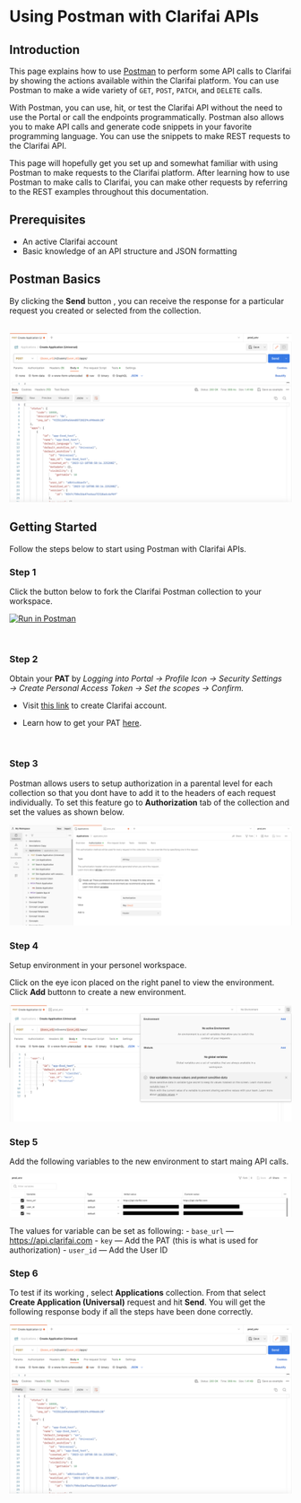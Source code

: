 # Using Postman with Clarifai APIs

## **Introduction**

This page explains how to use [Postman](https://www.postman.com/) to perform some API calls to Clarifai by showing the actions available within the Clarifai platform. You can use Postman to make a wide variety of `GET`, `POST`, `PATCH`, and `DELETE` calls.

With Postman, you can use, hit, or test the Clarifai API without the need to use the Portal or call the endpoints programmatically. Postman also allows you to make API calls and generate code snippets in your favorite programming language. You can use the snippets to make REST requests to the Clarifai API.

This page will hopefully get you set up and somewhat familiar with using Postman to make requests to the Clarifai platform. After learning how to use Postman to make calls to Clarifai, you can make other requests by referring to the REST examples throughout this documentation. 

## Prerequisites
-  An active Clarifai account
-  Basic knowledge of an API structure and JSON formatting

## Postman Basics
By clicking the **Send** button , you can receive the response for a particular request you created or selected from the collection. 
<br/>
<br/>

![Alt text](/img/postman/image-2.png)

## Getting Started

Follow the steps below to start using Postman with Clarifai APIs.

### Step 1

Click the button below to fork the Clarifai Postman collection to your workspace.
<br/>

[![Run in Postman](https://run.pstmn.io/button.svg)](https://god.gw.postman.com/run-collection/30622694-ddd58eb6-5c51-42a3-aa0d-97cc0efd546d?action=collection%2Ffork&source=rip_markdown&collection-url=entityId%3D30622694-ddd58eb6-5c51-42a3-aa0d-97cc0efd546d%26entityType%3Dcollection%26workspaceId%3D00399af6-b92f-47d8-938f-0cacf755c972)

<br/>

### Step 2 

Obtain your **PAT** by *Logging into Portal → Profile Icon → Security Settings → Create Personal Access Token → Set the scopes → Confirm.*
<br/>

- Visit [this link](https://clarifai.com/signup) to create Clarifai account.

- Learn how to get your PAT [here](https://docs.clarifai.com/clarifai-basics/authentication/personal-access-tokens).
<br/>

### Step 3 

Postman allows users to setup authorization in a parental level for each collection so that you dont have to add it to the headers of each request individually. To set this feature go to  **Authorization** tab of the collection and set the values as shown below.

![Alt text](/img/postman/image-1.png)

### Step 4

Setup environment in your personel workspace.

Click on the eye icon placed on the right panel to view the environment. Click **Add** buttonn to create a new environment.

![Alt text](/img/postman/image-3.png)

### Step 5

Add the following variables to the new environment to start maing API calls.

![Alt text](/img/postman/image-5.png)

The values for variable can be set as following:
    - ```base_url``` — https://api.clarifai.com
    - ```key``` — Add the PAT (this is what is used for authorization)
    - ```user_id``` — Add the User ID 

### Step 6

To test if its working , select **Applications** collection. From that select **Create Application (Universal)** request and hit **Send**. You will get the following response body if all the steps have been done correctly.

![Alt text](/img/postman/image-2.png)



